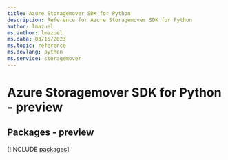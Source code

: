 ```yaml
---
title: Azure Storagemover SDK for Python
description: Reference for Azure Storagemover SDK for Python
author: lmazuel
ms.author: lmazuel
ms.data: 03/15/2023
ms.topic: reference
ms.devlang: python
ms.service: storagemover
---
```

# Azure Storagemover SDK for Python - preview
## Packages - preview
[!INCLUDE [packages](storagemover-index.md)]